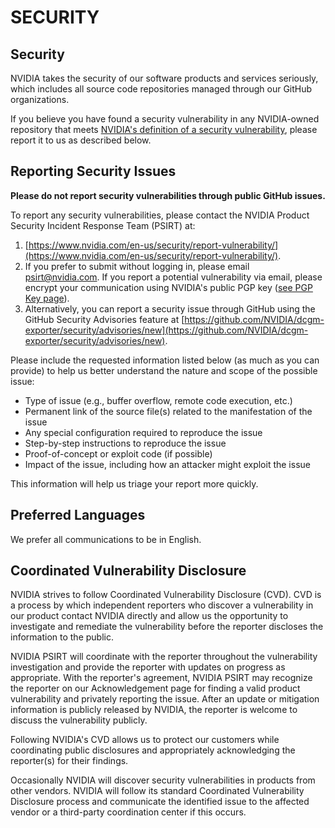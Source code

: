 # SECURITY

## Security

NVIDIA takes the security of our software products and services seriously, which includes all source code repositories managed through our GitHub organizations.

If you believe you have found a security vulnerability in any NVIDIA-owned repository that meets [NVIDIA's definition of a security vulnerability](https://www.nvidia.com/en-us/security/psirt-policies/), please report it to us as described below.

## Reporting Security Issues

**Please do not report security vulnerabilities through public GitHub issues.**

To report any security vulnerabilities, please contact the NVIDIA Product Security Incident Response Team (PSIRT) at:

1. [https://www.nvidia.com/en-us/security/report-vulnerability/](https://www.nvidia.com/en-us/security/report-vulnerability/).
2. If you prefer to submit without logging in, please email [psirt@nvidia.com](mailto:psirt@nvidia.com). If you report a potential vulnerability via email, please encrypt your communication using NVIDIA's public PGP key ([see PGP Key page](https://www.nvidia.com/en-us/security/pgp-key/)).
3. Alternatively, you can report a security issue through GitHub using the GitHub Security Advisories feature at [https://github.com/NVIDIA/dcgm-exporter/security/advisories/new](https://github.com/NVIDIA/dcgm-exporter/security/advisories/new).

Please include the requested information listed below (as much as you can provide) to help us better understand the nature and scope of the possible issue:

- Type of issue (e.g., buffer overflow, remote code execution, etc.)
- Permanent link of the source file(s) related to the manifestation of the issue
- Any special configuration required to reproduce the issue
- Step-by-step instructions to reproduce the issue
- Proof-of-concept or exploit code (if possible)
- Impact of the issue, including how an attacker might exploit the issue

This information will help us triage your report more quickly.

## Preferred Languages

We prefer all communications to be in English.

## **Coordinated Vulnerability Disclosure**

NVIDIA strives to follow Coordinated Vulnerability Disclosure (CVD). CVD is a process by which independent reporters who discover a vulnerability in our product contact NVIDIA directly and allow us the opportunity to investigate and remediate the vulnerability before the reporter discloses the information to the public.

NVIDIA PSIRT will coordinate with the reporter throughout the vulnerability investigation and provide the reporter with updates on progress as appropriate. With the reporter's agreement, NVIDIA PSIRT may recognize the reporter on our Acknowledgement page for finding a valid product vulnerability and privately reporting the issue. After an update or mitigation information is publicly released by NVIDIA, the reporter is welcome to discuss the vulnerability publicly.

Following NVIDIA's CVD allows us to protect our customers while coordinating public disclosures and appropriately acknowledging the reporter(s) for their findings.

Occasionally NVIDIA will discover security vulnerabilities in products from other vendors. NVIDIA will follow its standard Coordinated Vulnerability Disclosure process and communicate the identified issue to the affected vendor or a third-party coordination center if this occurs.
